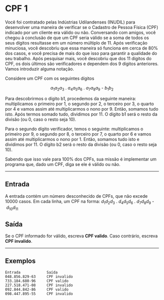 # CPF 1

Você foi contratado pelas Indústrias Udilandenses (INUDIL) para desenvolver uma maneira de 
verificar se o Cadastro de Pessoa Física (CPF) indicado por um cliente era válido ou não. 
Conversando com amigos, você chegou à conclusão de que um CPF seria válido se a soma 
de todos os seus dígitos resultasse em um número múltiplo de 11. Após verificação minuciosa, 
você descobriu que essa maneira só funciona em cerca de 80% dos casos, e você precisa de 
mais do que isso para garantir a qualidade do seu trabalho. 
Após pesquisar mais, você descobriu que dos 11 dígitos do CPF, os dois últimos são verificadores 
e dependem dos 9 dígitos anteriores. Vamos introduzir alguma notação.

Considere um CPF com os seguintes dígitos

$$a_1a_2a_3 \ . \ a_4a_5a_6 \ . \ a_7a_8a_9 \ \text{-} \ b_1b_2$$

Para descobrirmos o dígito b1, procedemos da seguinte maneira: multiplicamos o primeiro por 1,
o segundo por 2, o terceiro por 3, o quarto por 4 e vamos assim até multiplicarmos o nono por 9.
Então, somamos tudo isto. Após termos somado tudo, dividimos por 11. O dígito b1 será o resto da
divisão (ou 0, caso o resto seja 10).

Para o segundo dígito verificador, temos o seguinte: multiplicamos o primeiro por 9, o segundo por 8,
o terceiro por 7, o quarto por 6 e vamos assim até multiplicarmos o nono por 1. 
Então, somamos tudo isto e dividimos por 11. 
O dígito b2 será o resto da divisão (ou 0, caso o resto seja 10).

Sabendo que isso vale para 100% dos CPFs, sua missão é implementar um programa que, dado um CPF,
diga se ele é válido ou não.

---

## Entrada

A entrada contém um número desconhecido de CPFs, que não excede 10000 casos. Em cada linha, um CPF na forma: $d_1d_2d_3 \ . \ d_4d_5d_6 \ . \ d_7d_8d_9 \ \text{-} \ d_{10}d_{11}$

## Saída

Se o CPF informado for válido, escreva **CPF valido**. Caso contrário, escreva **CPF invalido**.

---
## Exemplos
    Entrada            Saída
    048.856.829-63     CPF invalido
    733.184.680-96     CPF valido
    227.518.471-08     CPF invalido
    092.844.842-86     CPF valido
    098.447.895-55     CPF invalido